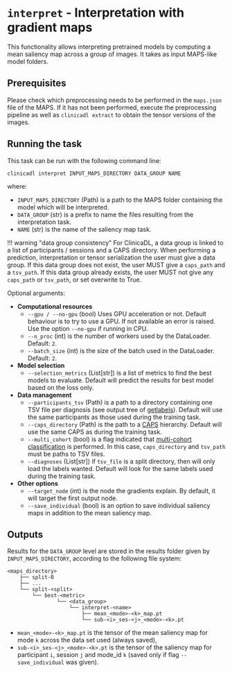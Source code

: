 # `interpret` - Interpretation with gradient maps

This functionality allows interpreting pretrained models by computing a mean saliency map
across a group of images. It takes as input MAPS-like model folders.

## Prerequisites

Please check which preprocessing needs to
be performed in the `maps.json` file of the MAPS. If it has
not been performed, execute the preprocessing pipeline as well as `clinicadl
extract` to obtain the tensor versions of the images.

<!--Some pretrained models are available to [download
here](https://aramislab.paris.inria.fr/files/data/models/dl/models_v002/). You
can download them using your navigator or the command line. For example, to get
the model "Image-based" with a single split type:

```
curl -k https://aramislab.paris.inria.fr/files/data/models/dl/models_v002/model_exp3_splits_1.tar.gz  -o model_exp3_splits_1.tar.gz
tar xf model_exp3_splits_1.tar.gz
```
-->

## Running the task
This task can be run with the following command line:
```Text
clinicadl interpret INPUT_MAPS_DIRECTORY DATA_GROUP NAME

```
where:

- `INPUT_MAPS_DIRECTORY` (Path) is a path to the MAPS folder containing the model which will be interpreted.
- `DATA_GROUP` (str) is a prefix to name the files resulting from the interpretation task.
- `NAME` (str) is the name of the saliency map task.

!!! warning "data group consistency"
    For ClinicaDL, a data group is linked to a list of participants / sessions and a CAPS directory.
    When performing a prediction, interpretation or tensor serialization the user must give a data group.
    If this data group does not exist, the user MUST give a `caps_path` and a `tsv_path`.
    If this data group already exists, the user MUST not give any `caps_path` or `tsv_path`, or set overwrite to True.


Optional arguments:

- **Computational resources**
    - `--gpu / --no-gpu` (bool) Uses GPU acceleration or not. Default behaviour is to try to use a
      GPU. If not available an error is raised. Use the option `--no-gpu` if running in CPU.
    - `--n_proc` (int) is the number of workers used by the DataLoader. Default: `2`.
    - `--batch_size` (int) is the size of the batch used in the DataLoader. Default: `2`.
- **Model selection**
    - `--selection_metrics` (List[str]) is a list of metrics to find the best models to evaluate.
      Default will predict the results for best model based on the loss only.
- **Data management**
    - `--participants_tsv` (Path) is a path to a directory containing one TSV file per diagnosis
    (see output tree of [getlabels](./TSVTools.md#getlabels---extract-labels-specific-to-alzheimers-disease)). 
    Default will use the same participants as those used during the training task.
    - `--caps_directory` (Path) is the path to a [CAPS](https://aramislab.paris.inria.fr/clinica/docs/public/latest/CAPS/Introduction/) hierarchy.
    Default will use the same CAPS as during the training task.
    - `--multi_cohort` (bool) is a flag indicated that [multi-cohort classification](Train/Details.md#multi-cohort)
     is performed.
    In this case, `caps_directory` and `tsv_path` must be paths to TSV files.
    - `--diagnoses` (List[str]) if `tsv_file` is a split directory, then will only load the labels wanted.
    Default will look for the same labels used during the training task.
- **Other options**
    - `--target_node` (int) is the node the gradients explain. By default, it will target the first output node.
    - `--save_individual` (bool) is an option to save individual saliency maps in addition to the mean saliency map.
   

## Outputs

Results for the `DATA_GROUP` level are stored in the results folder given by `INPUT_MAPS_DIRECTORY`, according to
the following file system:
```
<maps_directory>
    ├── split-0  
    ├── ...  
    └── split-<split>
        └── best-<metric>
                └── <data_group>
                    └── interpret-<name>
                        ├── mean_<mode>-<k>_map.pt
                        └── sub-<i>_ses-<j>_<mode>-<k>.pt
```

- `mean_<mode>-<k>_map.pt` is the tensor of the mean saliency map for mode `k` 
  across the data set used (always saved),
- `sub-<i>_ses-<j>_<mode>-<k>.pt` is the tensor of the saliency map for participant `i`, session `j`
  and mode_id `k` (saved only if flag `--save_individual` was given).
  